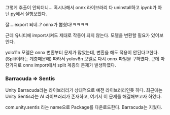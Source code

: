 그렇게 추출이 안되더니...
혹시나해서 onnx 라이브러리 다 uninstall하고
ipynb가 아닌 py에서 실행보았다.

잘....export 되네..? onnx가 뽑혔다!ㅋㅋㅋㅋ

근데 유니티에 import시켜도 제대로 작동이 되지 않는다.
모델을 변환할 필요가 있어보인다.

yolo11n  모델은 onnx 변환부터 문제가 많았는데, 변환을 해도 적용이 안된다고한다. (Split이라는 계층때문에)
따라서 yolov8n 모델로 다시 onnx 파일을 구하였다. 근데 마찬가지로 onnx import에서 split 계층의 문제가 발생하였다.

### Barracuda => Sentis
Unity Barracuda라는 라이브러리가 상대적으로 예전 라이브러리인듯 하다.
최근에는 Unity Sentis라는 AI 라이브러리가 존재하고, 여기서 이 문제를 해결해보고자 하였다.

com.unity.sentis 라는 name으로 Package를 다운로드한다. Barracuda는 지웠다.

